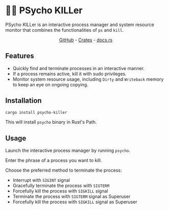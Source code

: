 # 😵‍💫 PSycho KILLer

PSycho KILLer is an interactive process manager and system resource monitor that combines the functionalities of `ps` and `kill`.

<div align="center">
    <a href="https://github.com/igrek51/psycho-killer">GitHub</a>
    -
    <a href="https://crates.io/crates/psycho-killer">Crates</a>
    -
    <a href="https://docs.rs/crate/psycho-killer/">docs.rs</a>
</div>

## Features
- Quickly find and terminate processes in an interactive manner.
- If a process remains active, kill it with sudo privileges.
- Monitor system resource usage, including `Dirty` and `Writeback` memory to keep an eye on ongoing copying.

## Installation
```sh
cargo install psycho-killer
```
This will install `psycho` binary in Rust's Path.

## Usage
Launch the interactive process manager by running `psycho`.

Enter the phrase of a process you want to kill.

Choose the preferred method to terminate the process:

- Interrupt with `SIGINT` signal
- Gracefully terminate the process with `SIGTERM`
- Forcefully kill the process with `SIGKILL` signal
- Terminate the process with `SIGTERM` signal as Superuser
- Forcefully kill the process with `SIGKILL` signal as Superuser
